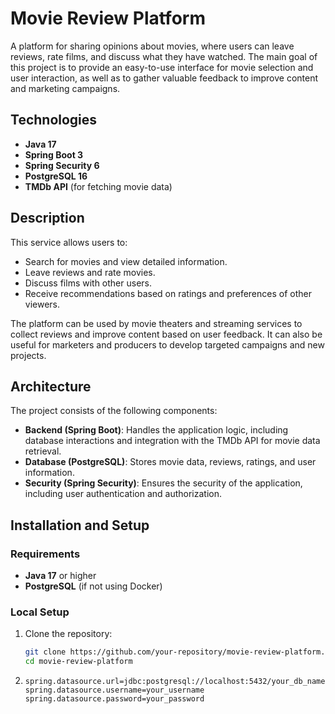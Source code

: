 # Movie Review Platform

A platform for sharing opinions about movies, where users can leave reviews, rate films, and discuss what they have watched. The main goal of this project is to provide an easy-to-use interface for movie selection and user interaction, as well as to gather valuable feedback to improve content and marketing campaigns.

## Technologies

- **Java 17**
- **Spring Boot 3**
- **Spring Security 6**
- **PostgreSQL 16**
- **TMDb API** (for fetching movie data)

## Description

This service allows users to:

- Search for movies and view detailed information.
- Leave reviews and rate movies.
- Discuss films with other users.
- Receive recommendations based on ratings and preferences of other viewers.

The platform can be used by movie theaters and streaming services to collect reviews and improve content based on user feedback. It can also be useful for marketers and producers to develop targeted campaigns and new projects.

## Architecture

The project consists of the following components:

- **Backend (Spring Boot)**: Handles the application logic, including database interactions and integration with the TMDb API for movie data retrieval.
- **Database (PostgreSQL)**: Stores movie data, reviews, ratings, and user information.
- **Security (Spring Security)**: Ensures the security of the application, including user authentication and authorization.

## Installation and Setup

### Requirements

- **Java 17** or higher
- **PostgreSQL** (if not using Docker)

### Local Setup

1. Clone the repository:

   ```bash
   git clone https://github.com/your-repository/movie-review-platform.git
   cd movie-review-platform
    ```
2.
     ```
     spring.datasource.url=jdbc:postgresql://localhost:5432/your_db_name
     spring.datasource.username=your_username
     spring.datasource.password=your_password
     ```
     
